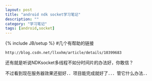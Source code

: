 ```yaml
---
layout: post
title: "android ndk socket学习笔记"
description: ""
category: "学习笔记"
tags: [android,socket]
---
```

{% include JB/setup %}
#几个有帮助的链接

	http://blog.csdn.net/llxxhm/article/details/10399683

还有就是听说NDKsocket多线程不如分时间片的办法好，你敢信？

不过看到现在服务器效果还挺好．．项目能完成就好了．．．管它什么办法．．
